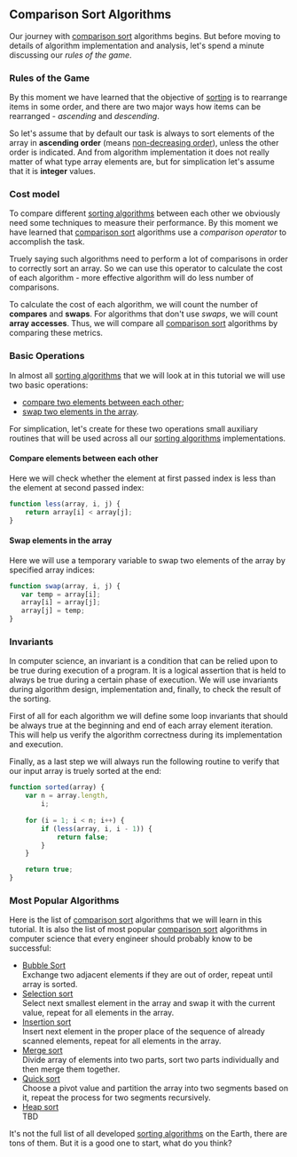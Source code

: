 ## Comparison Sort Algorithms
Our journey with [comparison sort][] algorithms begins. But before moving to details of algorithm implementation and analysis, let's spend a minute discussing our *rules of the game*.

### Rules of the Game
By this moment we have learned that the objective of [sorting][] is to rearrange items in some order, and there are two major ways how items can be rearranged - *ascending* and *descending*. 

So let's assume that by default our task is always to sort elements of the array in **ascending order** (means [non-decreasing order][]), unless the other order is indicated. And from algorithm implementation it does not really matter of what type array elements are, but for simplication let's assume that it is **integer** values.    

### Cost model
To compare different [sorting algorithms][sorting-algorithm] between each other we obviously need some techniques to measure their performance. By this moment we have learned that [comparison sort][] algorithms use a *comparison operator* to accomplish the task. 

Truely saying such algorithms need to perform a lot of comparisons in order to correctly sort an array. So we can use this operator to calculate the cost of each algorithm - more effective algorithm will do less number of comparisons. 

To calculate the cost of each algorithm, we will count the number of **compares** and **swaps**. For algorithms that don't use *swaps*, we will count **array accesses**. Thus, we will compare all [comparison sort][] algorithms by comparing these metrics.

### Basic Operations
In almost all [sorting algorithms][sorting-algorithm] that we will look at in this tutorial we will use two basic operations:

* [compare two elements between each other](#compare-elements-between-each-other);
* [swap two elements in the array](#swap-elements-in-the-array).

For simplication, let's create for these two operations small auxiliary routines that will be used across all our [sorting algorithms][sorting-algorithm] implementations.

#### Compare elements between each other
Here we will check whether the element at first passed index is less than the element at second passed index:
```javascript
function less(array, i, j) {
    return array[i] < array[j];
}
```

#### Swap elements in the array
Here we will use a temporary variable to swap two elements of the array by specified array indices:
 ```javascript
function swap(array, i, j) {
    var temp = array[i];
    array[i] = array[j];
    array[j] = temp;
}
 ```

### Invariants
In computer science, an invariant is a condition that can be relied upon to be true during execution of a program. It is a logical assertion that is held to always be true during a certain phase of execution. We will use invariants during algorithm design, implementation and, finally, to check the result of the sorting. 

First of all for each algorithm we will define some loop invariants that should be always true at the beginning and end of each array element iteration. This will help us verify the algorithm correctness during its implementation and execution.

Finally, as a last step we will always run the following routine to verify that our input array is truely sorted at the end:
```javascript
function sorted(array) {
    var n = array.length, 
        i;
  
    for (i = 1; i < n; i++) {
        if (less(array, i, i - 1)) {
            return false;
        }
    }

    return true;
}
```

### Most Popular Algorithms
Here is the list of [comparison sort][] algorithms that we will learn in this tutorial. It is also the list of most popular [comparison sort][] algorithms in computer science that every engineer should probably know to be successful:

 * [Bubble Sort][]  
 Exchange two adjacent elements if they are out of order, repeat until array is sorted.
 * [Selection sort][]  
 Select next smallest element in the array and swap it with the current value, repeat for all elements in the array.
 * [Insertion sort][]  
 Insert next element in the proper place of the sequence of already scanned elements, repeat for all elements in the array.
 * [Merge sort][]  
 Divide array of elements into two parts, sort two parts individually and then merge them together.
 * [Quick sort][]  
 Choose a pivot value and partition the array into two segments based on it, repeat the process for two segments recursively.
 * [Heap sort][]  
 TBD

It's not the full list of all developed [sorting algorithms][sorting-algorithm] on the Earth, there are tons of them. But it is a good one to start, what do you think? 

[sorting-algorithm]: https://en.wikipedia.org/wiki/Sorting_algorithm "Sorting Algorithm - Wikipedia"
[sorting]: https://en.wikipedia.org/wiki/Sorting "Sorting - Wikipedia"
[comparison sort]: https://en.wikipedia.org/wiki/Comparison_sort "Comparison Sort - Wikipedia" 
[non-decreasing order]: ../README.md#important-terms
[Bubble Sort]: bubble-sort/README.md
[Selection Sort]: selection-sort/README.md
[Insertion Sort]: insertion-sort/README.md
[Merge Sort]: merge-sort/README.md
[Quick Sort]: quick-sort/README.md
[Heap Sort]: heap-sort/README.md
